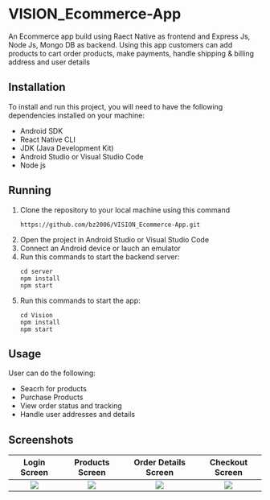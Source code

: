  # VISION_Ecommerce-App

An Ecommerce app build using Raect Native as frontend and Express Js, Node Js, Mongo DB as backend. Using this app customers can add products to cart order products, make payments, handle shipping & billing address and user details

## Installation

To install and run this project, you will need to have the following dependencies installed on
your machine:
 - Android SDK
 - React Native CLI
 - JDK (Java Development Kit)
 - Android Studio or Visual Studio Code
 - Node js

## Running

1. Clone the repository to your local machine using this command
   ```
   https://github.com/bz2006/VISION_Ecommerce-App.git
   ```
3. Open the project in Android Studio or Visual Studio Code
4. Connect an Android device or lauch an emulator
5. Run this commands to start the backend server:
   ```
   cd server
   npm install
   npm start
   ```
6. Run this commands to start the app:
   ```
   cd Vision
   npm install
   npm start
   ``` 


## Usage 

User can do  the following:

- Seacrh for products
- Purchase Products
- View order status and tracking
- Handle user addresses and details


## Screenshots 

Login Screen                    |   Products Screen             |  Order Details Screen    |  Checkout Screen
:-------------------------:|:-------------------------:|:-------------------------:|:-------------------------:
![](assets/gitimages/login.png)|![](assets/gitimages/job.png)|![](assets/gitimages/jobdetails.png)|![](assets/gitimages/submitproposal.png)










